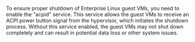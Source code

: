 To ensure proper shutdown of Enterprise Linux guest VMs, you need to enable the "acpid" service. This service allows the guest VMs to receive an ACPI power button signal from the hypervisor, which initiates the shutdown process. Without this service enabled, the guest VMs may not shut down completely and can result in potential data loss or other system issues.
